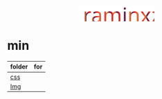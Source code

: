 <div align="center">
    <a href="#">
        <img align="center" src="svg/all/Ramin-b.svg" />
    </a>
</div>

# min
|folder|for|
|:-----|:--:|
|[css](https://github.com/raminxz/raminxz.github.io/tree/main/css)||
|[Img](https://github.com/raminxz/raminxz.github.io/tree/main/img)||

